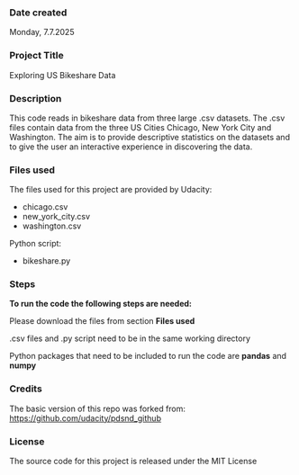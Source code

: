 
### Date created
Monday, 7.7.2025

### Project Title
Exploring US Bikeshare Data

### Description
This code reads in bikeshare data from three large .csv datasets. 
The .csv files contain data from the three US Cities Chicago, New York City and Washington.
The aim is to provide descriptive statistics on the datasets and to give the user an interactive experience in discovering the data.


### Files used
The files used for this project are provided by Udacity:
- chicago.csv
- new_york_city.csv
- washington.csv

Python script:
- bikeshare.py

### Steps
**To run the code the following steps are needed:**

Please download the files from section **Files used**

.csv files and .py script need to be in the same working directory

Python packages that need to be included to run the code are **pandas** and **numpy**

### Credits

The basic version of this repo was forked from: https://github.com/udacity/pdsnd_github

### License

The source code for this project is released under the MIT License
